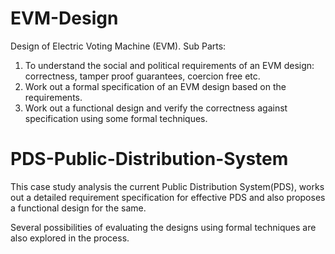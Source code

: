 # EVM-Design
Design of Electric Voting Machine (EVM). 
Sub Parts: 
1. To understand the social and political requirements of an EVM design: correctness, tamper proof guarantees, coercion free etc.
2. Work out a formal specification of an EVM design based on the requirements. 
3. Work out a functional design and verify the correctness against specification using some formal techniques.

# PDS-Public-Distribution-System
This case study analysis the current Public Distribution System(PDS), works out a detailed requirement specification for effective PDS and also proposes a functional design for the same. 

Several possibilities of evaluating the designs using formal techniques are also explored in the process.
